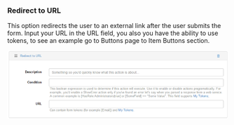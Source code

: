 ### Redirect to URL

This option redirects the user to an external link after the user submits the form. Input your URL in the URL field, you also you have the ability to use tokens, to see an example go to Buttons page to Item Buttons section.

![](redirect-to-url2.png)